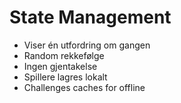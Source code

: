 # State Management

- Viser én utfordring om gangen
- Random rekkefølge
- Ingen gjentakelse
- Spillere lagres lokalt
- Challenges caches for offline